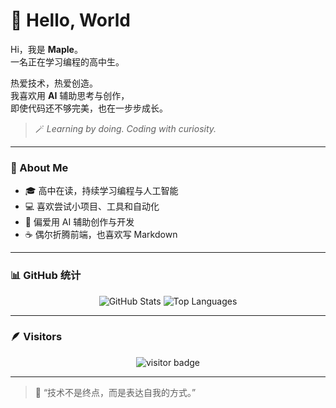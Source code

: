 # 👋 Hello, World  

Hi，我是 **Maple**。  
一名正在学习编程的高中生。  

热爱技术，热爱创造。  
我喜欢用 **AI** 辅助思考与创作，  
即使代码还不够完美，也在一步步成长。  

> 🪄 *Learning by doing. Coding with curiosity.*  

---

### 🧭 About Me
- 🎓 高中在读，持续学习编程与人工智能  
- 💻 喜欢尝试小项目、工具和自动化  
- 🤖 偏爱用 AI 辅助创作与开发  
- ☕ 偶尔折腾前端，也喜欢写 Markdown  

---

### 📊 GitHub 统计

<p align="center">
  <img src="https://github-readme-stats.vercel.app/api?username=Maple2085&show_icons=true&theme=transparent&hide_border=true" alt="GitHub Stats" />
  <img src="https://github-readme-stats.vercel.app/api/top-langs/?username=Maple2085&layout=compact&theme=transparent&hide_border=true" alt="Top Languages" />
</p>

---

### 🪶 Visitors
<p align="center">
  <img src="https://komarev.com/ghpvc/?username=Maple2085&label=Visitors&color=6A9FB5&style=flat-square" alt="visitor badge"/>
</p>

---

> 💬 “技术不是终点，而是表达自我的方式。”
